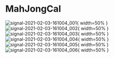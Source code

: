 # MahJongCal

![signal-2021-02-03-161004_001](https://user-images.githubusercontent.com/64913859/106717835-2e404680-663b-11eb-93a2-d744b75db4a0.jpeg){ width=50% }
![signal-2021-02-03-161004_002](https://user-images.githubusercontent.com/64913859/106717837-2f717380-663b-11eb-8970-64c6de94486b.jpeg){ width=50% }
![signal-2021-02-03-161004_003](https://user-images.githubusercontent.com/64913859/106717840-300a0a00-663b-11eb-845e-8a0bfb61e9e3.jpeg){ width=50% }
![signal-2021-02-03-161004_004](https://user-images.githubusercontent.com/64913859/106717841-300a0a00-663b-11eb-9a94-56375fd1b371.jpeg){ width=50% }
![signal-2021-02-03-161004_005](https://user-images.githubusercontent.com/64913859/106717844-30a2a080-663b-11eb-93d1-26fa54750f77.jpeg){ width=50% }
![signal-2021-02-03-161004_006](https://user-images.githubusercontent.com/64913859/106717845-313b3700-663b-11eb-8f32-37a1cda086af.jpeg){ width=50% }

